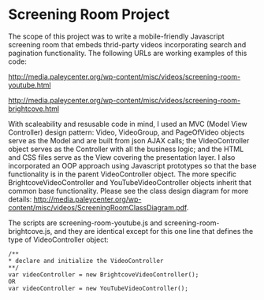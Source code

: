 Screening Room Project
===================

The scope of this project was to write a mobile-friendly Javascript screening room that embeds thrid-party videos incorporating search and pagination functionality. The following URLs are working examples of this code:

http://media.paleycenter.org/wp-content/misc/videos/screening-room-youtube.html
	
http://media.paleycenter.org/wp-content/misc/videos/screening-room-brightcove.html

With scaleability and resusable code in mind, I used an MVC (Model View Controller) design pattern: Video, VideoGroup, and PageOfVideo objects serve as the Model and are built from json AJAX calls; the VideoController object serves as the Controller with all the business logic; and the HTML and CSS files serve as the View covering the presentation layer. I also incorporated an OOP approach using Javascript prototypes so that the base functionality is in the parent VideoController object. The more specific BrightcoveVideoController and YouTubeVideoController objects inherit that common base functionality. Please see the class design diagram for more details: http://media.paleycenter.org/wp-content/misc/videos/ScreeningRoomClassDiagram.pdf.  

The scripts are screening-room-youtube.js and screening-room-brightcove.js, and they are identical except for this one line that defines the type of VideoController object: 

	/**
	* declare and initialize the VideoController 
	**/	
	var videoController = new BrightcoveVideoController();
	OR
	var videoController = new YouTubeVideoController();




